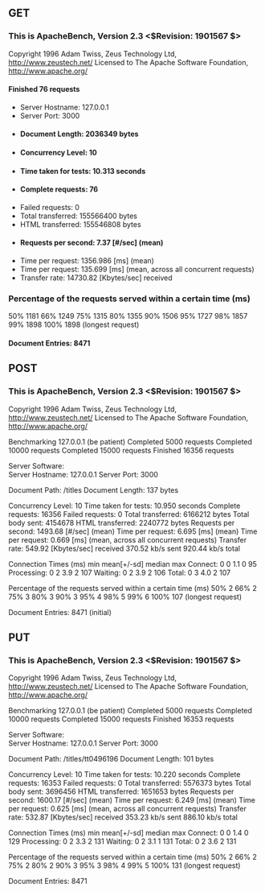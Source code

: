 ## GET

### This is ApacheBench, Version 2.3 <$Revision: 1901567 $>

Copyright 1996 Adam Twiss, Zeus Technology Ltd, http://www.zeustech.net/ Licensed to The Apache Software Foundation, http://www.apache.org/

#### Finished 76 requests

- Server Hostname: 127.0.0.1
- Server Port: 3000
- #### Document Length: 2036349 bytes
- #### Concurrency Level: 10
- #### Time taken for tests: 10.313 seconds
- #### Complete requests: 76
- Failed requests: 0
- Total transferred: 155566400 bytes
- HTML transferred: 155546808 bytes
- #### Requests per second: 7.37 [#/sec] (mean)
- Time per request: 1356.986 [ms] (mean)
- Time per request: 135.699 [ms] (mean, across all concurrent requests)
- Transfer rate: 14730.82 [Kbytes/sec] received

### Percentage of the requests served within a certain time (ms)

50% 1181
66% 1249
75% 1315
80% 1355
90% 1506
95% 1727
98% 1857
99% 1898
100% 1898 (longest request)

#### Document Entries: 8471

## POST

### This is ApacheBench, Version 2.3 <$Revision: 1901567 $>

Copyright 1996 Adam Twiss, Zeus Technology Ltd, http://www.zeustech.net/
Licensed to The Apache Software Foundation, http://www.apache.org/

Benchmarking 127.0.0.1 (be patient)
Completed 5000 requests
Completed 10000 requests
Completed 15000 requests
Finished 16356 requests

Server Software:  
Server Hostname: 127.0.0.1
Server Port: 3000

Document Path: /titles
Document Length: 137 bytes

Concurrency Level: 10
Time taken for tests: 10.950 seconds
Complete requests: 16356
Failed requests: 0
Total transferred: 6166212 bytes
Total body sent: 4154678
HTML transferred: 2240772 bytes
Requests per second: 1493.68 [#/sec] (mean)
Time per request: 6.695 [ms] (mean)
Time per request: 0.669 [ms] (mean, across all concurrent requests)
Transfer rate: 549.92 [Kbytes/sec] received
370.52 kb/s sent
920.44 kb/s total

Connection Times (ms)
min mean[+/-sd] median max
Connect: 0 0 1.1 0 95
Processing: 0 2 3.9 2 107
Waiting: 0 2 3.9 2 106
Total: 0 3 4.0 2 107

Percentage of the requests served within a certain time (ms)
50% 2
66% 2
75% 3
80% 3
90% 3
95% 4
98% 5
99% 6
100% 107 (longest request)

Document Entries: 8471 (initial)

## PUT

### This is ApacheBench, Version 2.3 <$Revision: 1901567 $>

Copyright 1996 Adam Twiss, Zeus Technology Ltd, http://www.zeustech.net/
Licensed to The Apache Software Foundation, http://www.apache.org/

Benchmarking 127.0.0.1 (be patient)
Completed 5000 requests
Completed 10000 requests
Completed 15000 requests
Finished 16353 requests

Server Software:  
Server Hostname: 127.0.0.1
Server Port: 3000

Document Path: /titles/tt0496196
Document Length: 101 bytes

Concurrency Level: 10
Time taken for tests: 10.220 seconds
Complete requests: 16353
Failed requests: 0
Total transferred: 5576373 bytes
Total body sent: 3696456
HTML transferred: 1651653 bytes
Requests per second: 1600.17 [#/sec] (mean)
Time per request: 6.249 [ms] (mean)
Time per request: 0.625 [ms] (mean, across all concurrent requests)
Transfer rate: 532.87 [Kbytes/sec] received
353.23 kb/s sent
886.10 kb/s total

Connection Times (ms)
min mean[+/-sd] median max
Connect: 0 0 1.4 0 129
Processing: 0 2 3.3 2 131
Waiting: 0 2 3.1 1 131
Total: 0 2 3.6 2 131

Percentage of the requests served within a certain time (ms)
50% 2
66% 2
75% 2
80% 2
90% 3
95% 3
98% 4
99% 5
100% 131 (longest request)

Document Entries: 8471
